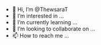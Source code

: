 - 👋 Hi, I’m @ThewsaraT
- 👀 I’m interested in ...
- 🌱 I’m currently learning ...
- 💞️ I’m looking to collaborate on ...
- 📫 How to reach me ...

<!---
ThewsaraT/ThewsaraT is a ✨ special ✨ repository because its `README.md` (this file) appears on your GitHub profile.
You can click the Preview link to take a look at your changes.
--->
